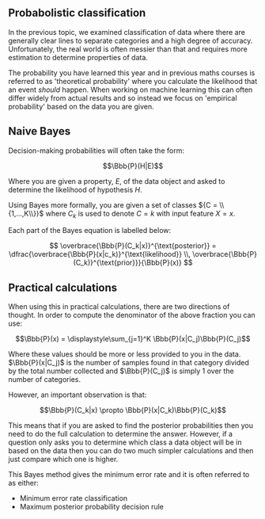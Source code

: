 ## Probabolistic classification

In the previous topic, we examined classification of data where there are generally clear lines to separate categories and a high degree of accuracy. Unfortunately, the real world is often messier than that and requires more estimation to determine properties of data.

The probability you have learned this year and in previous maths courses is referred to as 'theoretical probability' where you calculate the likelihood that an event _should_ happen. When working on machine learning this can often differ widely from actual results and so instead we focus on 'empirical probability' based on the data you are given.

## Naive Bayes

Decision-making probabilities will often take the form:

$$\Bbb{P}(H|E)$$

Where you are given a property, $E$, of the data object and asked to determine the likelihood of hypothesis $H$.

Using Bayes more formally, you are given a set of classes ${C = \\{1,...,K\\}}$ where $C_k$ is used to denote ${C = k}$ with input feature ${X = x}$.

Each part of the Bayes equation is labelled below:

$$
\overbrace{\Bbb{P}(C_k|x)}^{\text{posterior}} = \dfrac{\overbrace{\Bbb{P}(x|c_k)}^{\text{likelihood}} \\, \overbrace{\Bbb{P}(C_k)}^{\text{prior}}}{\Bbb{P}(x)}
$$

## Practical calculations

When using this in practical calculations, there are two directions of thought. In order to compute the denominator of the above fraction you can use:

$$\Bbb{P}(x) = \displaystyle\sum_{j=1}^K \Bbb{P}(x|C_j)\Bbb{P}(C_j)$$

Where these values should be more or less provided to you in the data. $\Bbb{P}(x|C_j)$ is the number of samples found in that category divided by the total number collected and $\Bbb{P}(C_j)$ is simply 1 over the number of categories.

However, an important observation is that:

$$\Bbb{P}(C_k|x) \propto \Bbb{P}(x|C_k)\Bbb{P}(C_k)$$

This means that if you are asked to find the posterior probabilities then you need to do the full calculation to determine the answer. However, if a question only asks you to determine which class a data object will be in based on the data then you can do two much simpler calculations and then just compare which one is higher.

This Bayes method gives the minimum error rate and it is often referred to as either:

- Minimum error rate classification
- Maximum posterior probability decision rule
